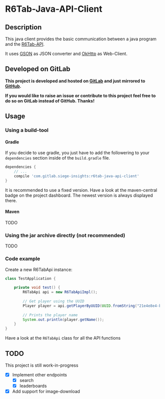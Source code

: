 # R6Tab-Java-API-Client
## Description
This java client provides the basic communication between a java program and the [R6Tab-API](https://github.com/Tabwire/R6Tab-API).

It uses [GSON](https://github.com/google/gson) as JSON converter and [OkHttp](https://square.github.io/okhttp/) as Web-Client.

## Developed on GitLab
**This project is developed and hosted on [GitLab](https://gitlab.com/siege-insights/r6tab-java-api-client) and just mirrored to [GitHub](https://github.com/RAYs3T/r6tab-java-api-client).**

**If you would like to raise an issue or contribute to this project feel free to do so on GitLab instead of GitHub. Thanks!**

## Usage
### Using a build-tool
#### Gradle
If you decide to use gradle, you just have to add the followering to your `dependencies` section inside of the `build.gradle` file.

```gradle
dependencies {
    // ...
    compile 'com.gitlab.siege-insights:r6tab-java-api-client'
}
```

It is recommended to use a fixed version. 
Have a look at the maven-central badge on the project dashboard.
The newest version is always displayed there.


#### Maven
TODO

### Using the jar archive directly (not recommended)
TODO

### Code example


Create a new R6TabApi instance:

```java
class TestApplication {
    
    private void test() {
        R6TabApi api = new R6TabApiImpl();
        
        // Get player using the UUID
        Player player = api.getPlayerByUUID(UUID.fromString("21e4e8e4-b70a-4f8a-be4d-d0db7c8c9076"));
        
        // Prints the player name
        System.out.println(player.getName());
    }    
}

```

Have a look at the `R6TabApi` class for all the API functions

## TODO
This project is still work-in-progress


* [x] Implement other endpoints
  * [x] search
  * [x] leaderboards
* [x] Add support for image-download